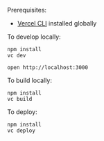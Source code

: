 Prerequisites:

- [Vercel CLI](https://vercel.com/docs/cli) installed globally

To develop locally:

```
npm install
vc dev
```

```
open http://localhost:3000
```

To build locally:

```
npm install
vc build
```

To deploy:

```
npm install
vc deploy
```
<!-- updated -->